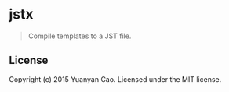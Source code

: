 # jstx
> Compile templates to a JST file.

## License
Copyright (c) 2015 Yuanyan Cao. Licensed under the MIT license.
